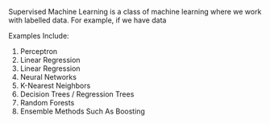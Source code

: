 Supervised Machine Learning is a class of machine learning where we work with labelled data. For example, if we have data 

Examples Include: 
1. Perceptron
2. Linear Regression
3. Linear Regression
4. Neural Networks
5. K-Nearest Neighbors
6. Decision Trees / Regression Trees
7. Random Forests
8. Ensemble Methods Such As Boosting
